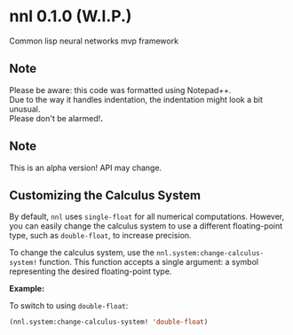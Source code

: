 # nnl 0.1.0 (W.I.P.)
Сommon lisp neural networks mvp framework

## Note

Please be aware: this code was formatted using Notepad++.  
Due to the way it handles indentation,
the indentation might look a bit unusual.  
Please don't be alarmed!**.**

## Note

This is an alpha version! API may change.

## Customizing the Calculus System

By default, `nnl` uses `single-float` for all numerical computations.  However, you can easily change the calculus system to use a different floating-point type, such as `double-float`, to increase precision.

To change the calculus system, use the `nnl.system:change-calculus-system!` function.  This function accepts a single argument: a symbol representing the desired floating-point type.

**Example:**

To switch to using `double-float`:

```lisp
(nnl.system:change-calculus-system! 'double-float)
